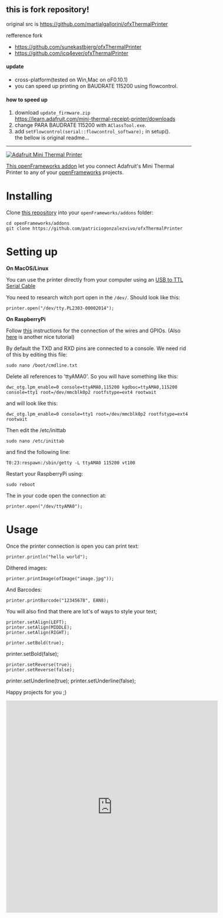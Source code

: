 ## this is fork repository!   
original src is <https://github.com/martialgallorini/ofxThermalPrinter>  

refference fork  
- <https://github.com/sunekastbjerg/ofxThermalPrinter>  
- <https://github.com/icq4ever/ofxThermalPrinter>  
  
#### update
- cross-platform(tested on Win,Mac on oF0.10.1)
- you can speed up printing on BAUDRATE 115200 using flowcontrol.  

#### how to speed up  
1. download `update_firmware.zip`  
<https://learn.adafruit.com/mini-thermal-receipt-printer/downloads>
2. change PARA BAUDRATE 115200 with `AClassTool.exe`.
3. add `setFlowcontrol(serial::flowcontrol_software);` in setup().  
the bellow is original readme...

---

[![Adafruit Mini Thermal Printer](http://www.adafruit.com/images/970x728/597-00.jpg)](http://www.adafruit.com/products/597)

[This openFrameworks addon](https://github.com/patriciogonzalezvivo/ofxThermalPrinter) let you connect Adafruit's Mini Thermal Printer to any of your [openFrameworks](http://www.openframeworks.cc/) projects.

# Installing 

Clone [this repository](https://github.com/patriciogonzalezvivo/ofxThermalPrinter) into your `openFrameworks/addons` folder:

	cd openFrameworks/addons
	git clone https://github.com/patriciogonzalezvivo/ofxThermalPrinter

# Setting up

**On MacOS/Linux**

You can use the printer directly from your computer using an [USB to TTL Serial Cable](http://www.adafruit.com/products/954)

You need to research witch port open in the `/dev/`. Should look like this:

	printer.open("/dev/tty.PL2303-00002014");

**On RaspberryPi**

Follow [this](http://learn.adafruit.com/pi-thermal-printer/soldering) instructions for the connection of the wires and GPIOs. (Also [here](http://natemcbean.com/2012/11/rpi-thermal-printer/) is another nice tutorial)

By default the TXD and RXD pins are connected to a console. We need rid of this by editing this file:

	sudo nano /boot/cmdline.txt

Delete all references to 'ttyAMA0'. So you will have something like this:

	dwc_otg.lpm_enable=0 console=ttyAMA0,115200 kgdboc=ttyAMA0,115200 console=tty1 root=/dev/mmcblk0p2 rootfstype=ext4 rootwait

and will look like this:

	dwc_otg.lpm_enable=0 console=tty1 root=/dev/mmcblk0p2 rootfstype=ext4 rootwait

Then edit the /etc/inittab

	sudo nano /etc/inittab 

and find the following line:

	T0:23:respawn:/sbin/getty -L ttyAMA0 115200 vt100

Restart your RaspberryPi using:

	sudo reboot

The in your code open the connection at:

	printer.open("/dev/ttyAMA0");

# Usage 

Once the printer connection is open you can print text:

	printer.println("hello world");

Dithered images:

	printer.printImage(ofImage("image.jpg"));

And Barcodes:

	printer.printBarcode("12345678", EAN8);

You will also find that there are lot's of ways to style your text;

	printer.setAlign(LEFT);
	printer.setAlign(MIDDLE);
	printer.setAlign(RIGHT);

	printer.setBold(true);
  printer.setBold(false);

	printer.setReverse(true);
	printer.setReverse(false);

  printer.setUnderline(true);
	printer.setUnderline(false);

Happy projects for you ;)

<iframe class="vine-embed" src="https://vine.co/v/MejwEIm6ael/embed/simple" width="575" height="575" frameborder="0"></iframe><script async src="//platform.vine.co/static/scripts/embed.js" charset="utf-8"></script>